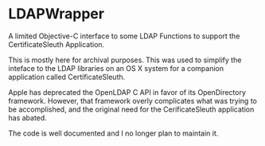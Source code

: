 # LDAPWrapper
A limited Objective-C interface to some LDAP Functions to support the CertificateSleuth Application.

This is mostly here for archival purposes. This was used to simplify the inteface to the LDAP libraries on an OS X system for a companion application called CertificateSleuth. 

Apple has deprecated the OpenLDAP C API in favor of its OpenDirectory framework. However, that framework overly complicates what was trying to be accomplished, and the original need for the CerificateSleuth application has abated.

The code is well documented and I no longer plan to maintain it.
